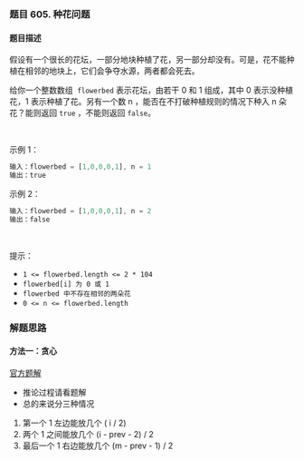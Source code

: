 ### 题目 605. 种花问题
#### 题目描述
假设有一个很长的花坛，一部分地块种植了花，另一部分却没有。可是，花不能种植在相邻的地块上，它们会争夺水源，两者都会死去。

给你一个整数数组  `flowerbed` 表示花坛，由若干 0 和 1 组成，其中 0 表示没种植花，1 表示种植了花。另有一个数 n ，能否在不打破种植规则的情况下种入 n 朵花？能则返回 `true` ，不能则返回 `false`。

 

示例 1：

```js
输入：flowerbed = [1,0,0,0,1], n = 1
输出：true
```
示例 2：

```js
输入：flowerbed = [1,0,0,0,1], n = 2
输出：false
```
 

提示：

- `1 <= flowerbed.length <= 2 * 104`
- `flowerbed[i] 为 0 或 1`
- `flowerbed 中不存在相邻的两朵花`
- `0 <= n <= flowerbed.length`
### 解题思路
#### 方法一：贪心
[官方题解](https://leetcode-cn.com/problems/can-place-flowers/solution/chong-hua-wen-ti-by-leetcode-solution-sojr/)
- 推论过程请看题解
- 总的来说分三种情况
1. 第一个 1 左边能放几个 ( i / 2)
2. 两个 1 之间能放几个 (i - prev - 2) / 2
3. 最后一个 1 右边能放几个 (m - prev - 1) / 2
